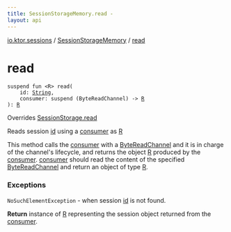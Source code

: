 ```yaml
---
title: SessionStorageMemory.read - 
layout: api
---
```


<div class='api-docs-breadcrumbs'><a href="../index.html">io.ktor.sessions</a> / <a href="index.html">SessionStorageMemory</a> / <a href="./read.html">read</a></div>

# read

<div class="signature"><code><span class="keyword">suspend</span> <span class="keyword">fun </span><span class="symbol">&lt;</span><span class="identifier">R</span><span class="symbol">&gt;</span> <span class="identifier">read</span><span class="symbol">(</span><br/>&nbsp;&nbsp;&nbsp;&nbsp;<span class="parameterName" id="io.ktor.sessions.SessionStorageMemory$read(kotlin.String, kotlin.SuspendFunction1((kotlinx.coroutines.io.ByteReadChannel, io.ktor.sessions.SessionStorageMemory.read.R)))/id">id</span><span class="symbol">:</span>&nbsp;<a href="https://kotlinlang.org/api/latest/jvm/stdlib/kotlin/-string/index.html"><span class="identifier">String</span></a><span class="symbol">, </span><br/>&nbsp;&nbsp;&nbsp;&nbsp;<span class="parameterName" id="io.ktor.sessions.SessionStorageMemory$read(kotlin.String, kotlin.SuspendFunction1((kotlinx.coroutines.io.ByteReadChannel, io.ktor.sessions.SessionStorageMemory.read.R)))/consumer">consumer</span><span class="symbol">:</span>&nbsp;<span class="keyword">suspend </span><span class="symbol">(</span><span class="identifier">ByteReadChannel</span><span class="symbol">)</span>&nbsp;<span class="symbol">-&gt;</span>&nbsp;<a href="read.html#R"><span class="identifier">R</span></a><br/><span class="symbol">)</span><span class="symbol">: </span><a href="read.html#R"><span class="identifier">R</span></a></code></div>

Overrides <a href="../-session-storage/read.html">SessionStorage.read</a>

Reads session <a href="read.html#io.ktor.sessions.SessionStorageMemory$read(kotlin.String, kotlin.SuspendFunction1((kotlinx.coroutines.io.ByteReadChannel, io.ktor.sessions.SessionStorageMemory.read.R)))/id">id</a> using a <a href="read.html#io.ktor.sessions.SessionStorageMemory$read(kotlin.String, kotlin.SuspendFunction1((kotlinx.coroutines.io.ByteReadChannel, io.ktor.sessions.SessionStorageMemory.read.R)))/consumer">consumer</a> as <a href="read.html#R">R</a>

This method calls the <a href="read.html#io.ktor.sessions.SessionStorageMemory$read(kotlin.String, kotlin.SuspendFunction1((kotlinx.coroutines.io.ByteReadChannel, io.ktor.sessions.SessionStorageMemory.read.R)))/consumer">consumer</a> with a <a href="#">ByteReadChannel</a> and it is in charge of the channel's lifecycle,
and returns the object <a href="read.html#R">R</a> produced by the <a href="read.html#io.ktor.sessions.SessionStorageMemory$read(kotlin.String, kotlin.SuspendFunction1((kotlinx.coroutines.io.ByteReadChannel, io.ktor.sessions.SessionStorageMemory.read.R)))/consumer">consumer</a>.
<a href="read.html#io.ktor.sessions.SessionStorageMemory$read(kotlin.String, kotlin.SuspendFunction1((kotlinx.coroutines.io.ByteReadChannel, io.ktor.sessions.SessionStorageMemory.read.R)))/consumer">consumer</a> should read the content of the specified <a href="#">ByteReadChannel</a> and return an object of type <a href="read.html#R">R</a>.

### Exceptions

<code>NoSuchElementException</code> - when session <a href="read.html#io.ktor.sessions.SessionStorageMemory$read(kotlin.String, kotlin.SuspendFunction1((kotlinx.coroutines.io.ByteReadChannel, io.ktor.sessions.SessionStorageMemory.read.R)))/id">id</a> is not found.

**Return**
instance of <a href="read.html#R">R</a> representing the session object returned from the <a href="read.html#io.ktor.sessions.SessionStorageMemory$read(kotlin.String, kotlin.SuspendFunction1((kotlinx.coroutines.io.ByteReadChannel, io.ktor.sessions.SessionStorageMemory.read.R)))/consumer">consumer</a>.

